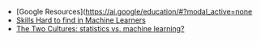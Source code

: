 - [Google Resources](https://ai.google/education/#?modal_active=none
- [Skills Hard to find in Machine Learners](https://stats.stackexchange.com/questions/104500/skills-hard-to-find-in-machine-learners/104533#104533)
- [The Two Cultures: statistics vs. machine learning?](https://stats.stackexchange.com/questions/6/the-two-cultures-statistics-vs-machine-learning/142288#142288)
